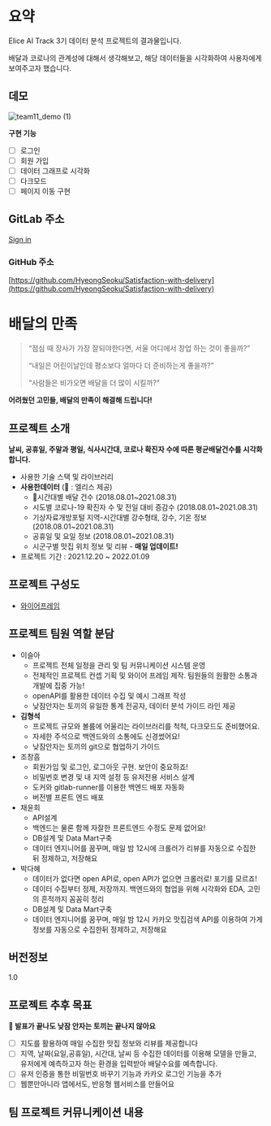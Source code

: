 # 요약

Elice AI Track 3기 데이터 분석 프로젝트의 결과물입니다.

배달과 코로나의 관계성에 대해서 생각해보고, 해당 데이터들을 시각화하여 사용자에게 보여주고자 했습니다.

## 데모

![team11_demo (1)](https://user-images.githubusercontent.com/48541850/171826846-d5b1e69c-4eea-4835-ab71-c2c87bc011ed.gif)


**구현 기능**

- [ ]  로그인
- [ ]  회원 가입
- [ ]  데이터 그래프로 시각화
- [ ]  다크모드
- [ ]  페이지 이동 구현

## GitLab 주소

[Sign in](https://kdt-gitlab.elice.io/003-part3-deliveryservice/team11/project-template)

### GitHub 주소

[https://github.com/HyeongSeoku/Satisfaction-with-delivery](https://github.com/HyeongSeoku/Satisfaction-with-delivery)

# 배달의 만족

> “점심 때 장사가 가장 잘되야한다면, 서울 어디에서 창업 하는 것이 좋을까?”
> 
> 
> “내일은 어린이날인데 평소보다 얼마다 더 준비하는게 좋을까?”
> 
> “사람들은 비가오면 배달을 더 많이 시킬까?”
> 

**어려웠던 고민들, 배달의 만족이 해결해 드립니다!**

## 프로젝트 소개

**날씨, 공휴일, 주말과 평일, 식사시간대, 코로나 확진자 수에 따른 평균배달건수를 시각화 합니다.**

- 사용한 기술 스택 및 라이브러리
- **사용한데이터** (🐰 : 엘리스 제공)
    - 🐰시간대별 배달 건수 (2018.08.01~2021.08.31)
    - 시도별 코로나-19 확진자 수 및 전일 대비 증감수 (2018.08.01~2021.08.31)
    - 기상자료개방포털 지역-시간대별 강수형태, 강수, 기온 정보 (2018.08.01~2021.08.31)
    - 공휴일 및 요일 정보 (2018.08.01~2021.08.31)
    - 시군구별 맛집 위치 정보 및 리뷰 - **매일 업데이트!**
- 프로젝트 기간 : 2021.12.20 ~ 2022.01.09

## 프로젝트 구성도

- [와이어프레임](https://whimsical.com/delivery-MZ3Cv8WaaW47M97gepKr5V)

## 프로젝트 팀원 역할 분담

- 이슬아
    - 프로젝트 전체 일정을 관리 및 팀 커뮤니케이션 시스템 운영
    - 전체적인 프로젝트 컨셉 기획 및 와이어 프레임 제작. 팀원들의 원활한 소통과 개발에 집중 가능!
    - openAPI를 활용한 데이터 수집 및 예시 그래프 작성
    - 낮잠안자는 토끼의 유일한 통계 전공자, 데이터 분석 가이드 라인 제공
- **김형석**
    - 프로젝트 규모와 볼륨에 어울리는 라이브러리를 척척, 다크모드도 준비했어요.
    - 자세한 주석으로 백엔드와의 소통에도 신경썼어요!
    - 낮잠안자는 토끼의 git으로 협업하기 가이드
- 조창흠
    - 회원가입 및 로그인, 로그아웃 구현. 보안이 중요하죠!
    - 비밀번호 변경 및 내 지역 설정 등 유저전용 서비스 설계
    - 도커와 gitlab-runner를 이용한 백엔드 배포 자동화
    - 버전별 프론트 엔드 배포
- 채윤희
    - API설계
    - 백엔드는 물론 함께 자잘한 프론트엔드 수정도 문제 없어요!
    - DB설계 및 Data Mart구축
    - 데이터 엔지니어를 꿈꾸며, 매일 밤 12시에 크롤러가 리뷰를 자동으로 수집한 뒤 정제하고, 저장해요
- 박다혜
    - 데이터가 없다면 open API로, open API가 없으면 크롤러로! 포기를 모르죠!
    - 데이터 수집부터 정제, 저장까지. 백엔드와의 협업을 위해 시각화와 EDA, 고민의 흔적까지 꼼꼼히 정리
    - DB설계 및 Data Mart구축
    - 데이터 엔지니어를 꿈꾸며, 매일 밤 12시 카카오 맛집검색 API를 이용하여 가게정보를 자동으로 수집한뒤 정제하고, 저장해요

## 버전정보

1.0

## 프로젝트 추후 목표

**🐰 발표가 끝나도 낮잠 안자는 토끼는 끝나지 않아요**

- [ ]  지도를 활용하여 매일 수집한 맛집 정보와 리뷰를 제공합니다
- [ ]  지역, 날짜(요일,공휴일), 시간대, 날씨 등 수집한 데이터를 이용해 모델을 만들고, 유저에게 예측하고자 하는 환경을 입력받아 배달수요를 예측합니다.
- [ ]  유저 인증을 통한 비밀번호 바꾸기 기능과 카카오 로그인 기능을 추가
- [ ]  웹뿐만아니라 앱에서도, 반응형 웹서비스를 만들어요

## 팀 프로젝트 커뮤니케이션 내용
